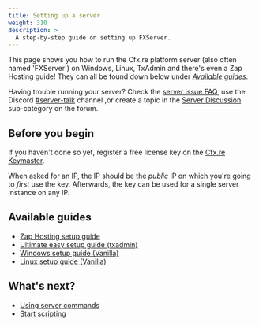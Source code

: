 ```yaml
---
title: Setting up a server
weight: 310
description: >
  A step-by-step guide on setting up FXServer.
---
```


This page shows you how to run the Cfx.re platform server (also often named 'FXServer') on Windows, Linux, TxAdmin and there's even a Zap Hosting guide! They can all be found down below under *[Available guides][setting-up-a-server-guides]*.

Having trouble running your server? Check the [server issue FAQ][server-issues], use the Discord [#server-talk][fxserver-support] channel ,or create a topic in the [Server Discussion][fxserver-support-category] sub-category on the forum.

## Before you begin
If you haven't done so yet, register a free license key on the [Cfx.re Keymaster](https://keymaster.fivem.net/).

When asked for an IP, the IP should be the *public* IP on which you're going to *first* use the key. Afterwards, the key can be used for a single server instance on any IP.

## Available guides
- [Zap Hosting setup guide][setting-up-a-server-zap]
- [Ultimate easy setup guide (txadmin)][setting-up-a-server-txadmin]
- [Windows setup guide (Vanilla)][setting-up-a-server-vanilla-windows]
- [Linux setup guide (Vanilla)][setting-up-a-server-vanilla-linux]

What's next?
------------

- [Using server commands][server-commands]
- [Start scripting][scripting-introduction]

[server-issues]: /docs/support/server-issues
[server-commands]: /docs/server-manual/server-commands
[scripting-introduction]: /docs/scripting-manual/introduction

[fxserver-support]: https://discord.gg/UwvVgsJ
[fxserver-support-category]: https://forum.cfx.re/c/server-development/server-discussion

[setting-up-a-server-guides]: /docs/server-manual/setting-up-a-server/#available-guides
[setting-up-a-server-zap]: /docs/server-manual/setting-up-a-server-zap
[setting-up-a-server-txadmin]: /docs/server-manual/setting-up-a-server-txadmin
[setting-up-a-server-vanilla-windows]: /docs/server-manual/setting-up-a-server-vanilla/#windows
[setting-up-a-server-vanilla-linux]: /docs/server-manual/setting-up-a-server-vanilla/#linux